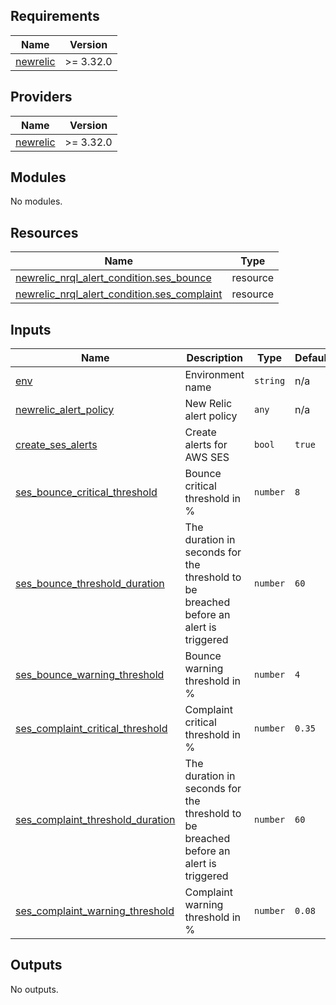 <!-- BEGIN_TF_DOCS -->
## Requirements

| Name | Version |
|------|---------|
| <a name="requirement_newrelic"></a> [newrelic](#requirement\_newrelic) | >= 3.32.0 |

## Providers

| Name | Version |
|------|---------|
| <a name="provider_newrelic"></a> [newrelic](#provider\_newrelic) | >= 3.32.0 |

## Modules

No modules.

## Resources

| Name | Type |
|------|------|
| [newrelic_nrql_alert_condition.ses_bounce](https://registry.terraform.io/providers/newrelic/newrelic/latest/docs/resources/nrql_alert_condition) | resource |
| [newrelic_nrql_alert_condition.ses_complaint](https://registry.terraform.io/providers/newrelic/newrelic/latest/docs/resources/nrql_alert_condition) | resource |

## Inputs

| Name | Description | Type | Default | Required |
|------|-------------|------|---------|:--------:|
| <a name="input_env"></a> [env](#input\_env) | Environment name | `string` | n/a | yes |
| <a name="input_newrelic_alert_policy"></a> [newrelic\_alert\_policy](#input\_newrelic\_alert\_policy) | New Relic alert policy | `any` | n/a | yes |
| <a name="input_create_ses_alerts"></a> [create\_ses\_alerts](#input\_create\_ses\_alerts) | Create alerts for AWS SES | `bool` | `true` | no |
| <a name="input_ses_bounce_critical_threshold"></a> [ses\_bounce\_critical\_threshold](#input\_ses\_bounce\_critical\_threshold) | Bounce critical threshold in % | `number` | `8` | no |
| <a name="input_ses_bounce_threshold_duration"></a> [ses\_bounce\_threshold\_duration](#input\_ses\_bounce\_threshold\_duration) | The duration in seconds for the threshold to be breached before an alert is triggered | `number` | `60` | no |
| <a name="input_ses_bounce_warning_threshold"></a> [ses\_bounce\_warning\_threshold](#input\_ses\_bounce\_warning\_threshold) | Bounce warning threshold in % | `number` | `4` | no |
| <a name="input_ses_complaint_critical_threshold"></a> [ses\_complaint\_critical\_threshold](#input\_ses\_complaint\_critical\_threshold) | Complaint critical threshold in % | `number` | `0.35` | no |
| <a name="input_ses_complaint_threshold_duration"></a> [ses\_complaint\_threshold\_duration](#input\_ses\_complaint\_threshold\_duration) | The duration in seconds for the threshold to be breached before an alert is triggered | `number` | `60` | no |
| <a name="input_ses_complaint_warning_threshold"></a> [ses\_complaint\_warning\_threshold](#input\_ses\_complaint\_warning\_threshold) | Complaint warning threshold in % | `number` | `0.08` | no |

## Outputs

No outputs.
<!-- END_TF_DOCS -->